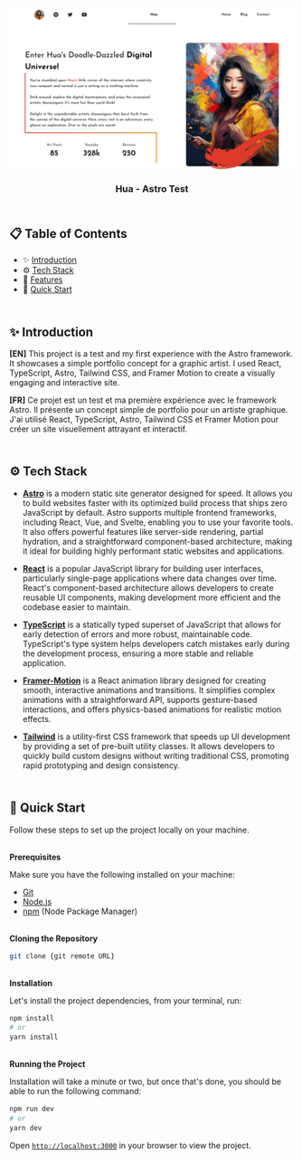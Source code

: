 <div align="center">
    <a href="https://hua-astro-fv.netlify.app" target="_blank">
      <img src="public/design/preview.png" alt="Project Banner">
    </a>
  <h3 align="center">Hua - Astro Test</h3>
</div>

##  <br /> 📋 <a name="table">Table of Contents</a>

- ✨ [Introduction](#introduction)
- ⚙️ [Tech Stack](#tech-stack)
- 📝 [Features](#features)
- 🚀 [Quick Start](#quick-start)

##  <br /> <a name="introduction">✨ Introduction</a>

**[EN]** This project is a test and my first experience with the Astro framework. It showcases a simple portfolio concept for a graphic artist. I used React, TypeScript, Astro, Tailwind CSS, and Framer Motion to create a visually engaging and interactive site.

**[FR]** Ce projet est un test et ma première expérience avec le framework Astro. Il présente un concept simple de portfolio pour un artiste graphique. J'ai utilisé React, TypeScript, Astro, Tailwind CSS et Framer Motion pour créer un site visuellement attrayant et interactif.

##  <br /> <a name="tech-stack">⚙️ Tech Stack</a>

- [**Astro**](https://docs.astro.build/en/getting-started/) is a modern static site generator designed for speed. It allows you to build websites faster with its optimized build process that ships zero JavaScript by default. Astro supports multiple frontend frameworks, including React, Vue, and Svelte, enabling you to use your favorite tools. It also offers powerful features like server-side rendering, partial hydration, and a straightforward component-based architecture, making it ideal for building highly performant static websites and applications.

- [**React**](https://react.dev/reference/react) is a popular JavaScript library for building user interfaces, particularly single-page applications where data changes over time. React's component-based architecture allows developers to create reusable UI components, making development more efficient and the codebase easier to maintain. 

- [**TypeScript**](https://www.typescriptlang.org/docs/) is a statically typed superset of JavaScript that allows for early detection of errors and more robust, maintainable code. TypeScript's type system helps developers catch mistakes early during the development process, ensuring a more stable and reliable application.

- [**Framer-Motion**]([**Tailwind**](https://v2.tailwindcss.com/docs)) is a React animation library designed for creating smooth, interactive animations and transitions. It simplifies complex animations with a straightforward API, supports gesture-based interactions, and offers physics-based animations for realistic motion effects.

- [**Tailwind**](https://v2.tailwindcss.com/docs) is a utility-first CSS framework that speeds up UI development by providing a set of pre-built utility classes. It allows developers to quickly build custom designs without writing traditional CSS, promoting rapid prototyping and design consistency.


## <br /> <a name="quick-start">🚀 Quick Start</a>

Follow these steps to set up the project locally on your machine.

<br/>**Prerequisites**

Make sure you have the following installed on your machine:

- [Git](https://git-scm.com/)
- [Node.js](https://nodejs.org/en)
- [npm](https://www.npmjs.com/) (Node Package Manager)

<br/>**Cloning the Repository**

```bash
git clone {git remote URL}
```

<br/>**Installation**

Let's install the project dependencies, from your terminal, run:

```bash
npm install
# or
yarn install
```

<br/>**Running the Project**

Installation will take a minute or two, but once that's done, you should be able to run the following command:

```bash
npm run dev
# or
yarn dev
```

Open [`http://localhost:3000`](http://localhost:3000) in your browser to view the project.